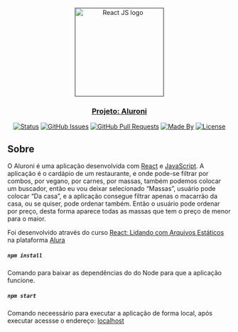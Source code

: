 <p align="center">
  <a href="" rel="noopener">
 <img width=200px src="https://logos-download.com/wp-content/uploads/2016/09/React_logo_wordmark.png" alt="React JS logo">
</p>

<h3 align="center">Projeto: Aluroni</h3>

<div align="center">

[![Status](https://img.shields.io/badge/status-active-success.svg)]()
[![GitHub Issues](https://img.shields.io/github/languages/count/jessesampaio/organo)]()
[![GitHub Pull Requests](https://img.shields.io/github/last-commit/jessesampaio/organo)]()
[![Made By](https://img.shields.io/badge/Made%20By-Jessé%20Sampaio-brightgreen)]()
[![License](https://img.shields.io/badge/license-MIT-blue.svg)](/LICENSE)

</div>


## Sobre
O Aluroni é uma aplicação desenvolvida com [React](https://pt-br.reactjs.org/) e [JavaScript](https://www.javascript.com/). A aplicação é o cardápio de um restaurante, e onde pode-se filtrar por combos, por vegano, por carnes, por massas, também podemos colocar um buscador, então eu vou deixar selecionado “Massas”, usuário pode colocar “Da casa”, e a aplicação consegue filtrar apenas o macarrão da casa, ou se quiser, pode ordenar também.
Então o usuário pode ordenar por preço, desta forma aparece todas as massas que tem o preço de menor para o maior.

Foi desenvolvido através do curso [React: Lidando com Arquivos Estáticos](https://cursos.alura.com.br/course/react-arquivos-estaticos) na plataforma [Alura](https://www.alura.com.br)  

##### `npm install`

Comando para baixar as dependências do do Node para que a aplicação funcione.

##### `npm start`

Comando neceessário para executar a aplicação de forma local, após executar acessse o endereço:
[localhost](http://localhost:3000)
